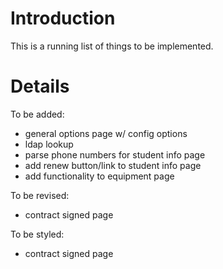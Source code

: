 # Introduction #

This is a running list of things to be implemented.


# Details #

To be added:
  * general options page w/ config options
  * ldap lookup
  * parse phone numbers for student info page
  * add renew button/link to student info page
  * add functionality to equipment page

To be revised:
  * contract signed page


To be styled:
  * contract signed page